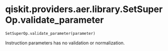 # qiskit.providers.aer.library.SetSuperOp.validate\_parameter

`SetSuperOp.validate_parameter(parameter)`

Instruction parameters has no validation or normalization.
